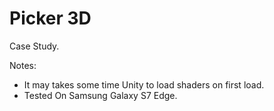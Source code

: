 # Picker 3D
 Case Study.

Notes:
* It may takes some time Unity to load shaders on first load.
* Tested On Samsung Galaxy S7 Edge.
